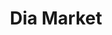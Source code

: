 ---
title: "Dia Market"
url: /madrid/dia-market-avenida-de-la-ciudad-de-barcelona/
shop: supermercado
---